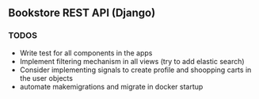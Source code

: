 ## Bookstore REST API (Django)

### TODOS

- Write test for all components in the apps
- Implement filtering mechanism in all views (try to add elastic search)
- Consider implementing signals to create profile and shoopping carts in the user objects
- automate makemigrations and migrate in docker startup
